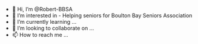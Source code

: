 - 👋 Hi, I’m @Robert-BBSA
- 👀 I’m interested in - Helping seniors for Boulton Bay Seniors Association
- 🌱 I’m currently learning ...
- 💞️ I’m looking to collaborate on ...
- 📫 How to reach me ...

<!---
Robert-BBSA/Robert-BBSA is a ✨ special ✨ repository because its `README.md` (this file) appears on your GitHub profile.
You can click the Preview link to take a look at your changes.
--->
